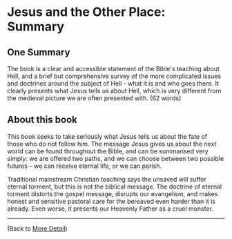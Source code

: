 # Jesus and the Other Place: Summary

## One Summary

The book is a clear and accessible statement of the Bible's teaching 
about Hell, and a brief but comprehensive survey of the more complicated issues and doctrines 
around the subject of Hell - what it is and who goes there.  It clearly presents what 
Jesus tells us about Hell, which is very different from the medieval picture 
we are often presented with.
(62 words)

## About this book

This book seeks to take seriously what Jesus tells us about the fate of those who do not follow him. The message Jesus gives us about the next world can be found throughout the Bible, and can be summarised very simply: we are offered two paths, and we can choose between two possible futures – we can receive eternal life, or we can perish.

Traditional mainstream Christian teaching says the unsaved will suffer eternal torment, but this is not the biblical message. The doctrine of eternal torment distorts the gospel message, disrupts our evangelism, and makes honest and sensitive pastoral care for the bereaved even harder than it is already. Even worse, it presents our Heavenly Father as a cruel monster.

---

(Back to [More Detail](Detail.md))
